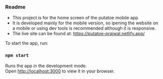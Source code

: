 ### Readme

- This project is for the home screen of the putatoe mobile app
- It is developed mainly for the mobile version, so ipening the website on a mobile or using dev tools is recommended although it is responsive.
- The live site can be found at: https://putatoe-prajwal.netlify.app/

To start the app, run:

### `npm start`

Runs the app in the development mode.\
Open [http://localhost:3000](http://localhost:3000) to view it in your browser.
